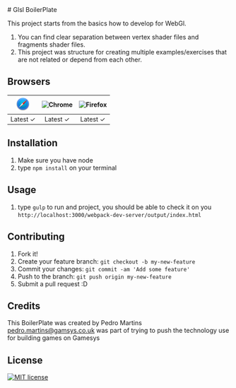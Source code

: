 <snippet>
  <content>
# Glsl BoilerPlate

This project starts from the basics how to develop for WebGl.
1. You can find clear separation between vertex shader files and fragments shader files.
2. This project was structure for creating multiple examples/exercises that are not related or depend from each other.

## Browsers
| <img src="https://raw.githubusercontent.com/alrra/browser-logos/master/safari/safari_32x32.png" alt="Safari"> | <img src="https://raw.githubusercontent.com/alrra/browser-logos/master/chrome/chrome_32x32.png" alt="Chrome"> | <img src="https://raw.githubusercontent.com/alrra/browser-logos/master/firefox/firefox_32x32.png" alt="Firefox"> |
|:--:|:--:|:--:|
| Latest ✓ | Latest ✓ | Latest ✓ |

## Installation

1. Make sure you have node
2. type `npm install` on your terminal

## Usage

1. type `gulp` to run and project, you should be able to check it on
you `http://localhost:3000/webpack-dev-server/output/index.html`

## Contributing

1. Fork it!
2. Create your feature branch: `git checkout -b my-new-feature`
3. Commit your changes: `git commit -am 'Add some feature'`
4. Push to the branch: `git push origin my-new-feature`
5. Submit a pull request :D

## Credits

This BoilerPlate was created by Pedro Martins <pedro.martins@gamsys.co.uk> was
part of trying to push the technology use for building games on Gamesys

## License

<a rel="license" href="http://opensource.org/licenses/MIT">
<img alt="MIT license" height="40" src="http://upload.wikimedia.org/wikipedia/commons/c/c3/License_icon-mit.svg" /></a>

  </content>
</snippet>
